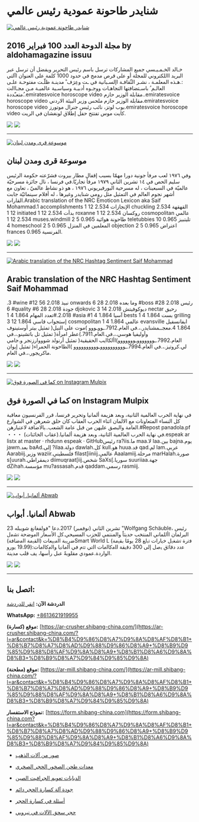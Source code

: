 # شنايدر طاحونة عمودية رئيس عالمي

<a href="https://swt.shibang-china.com/?l=ar&img&k=%D8%B4%D9%86%D8%A7%D9%8A%D8%AF%D8%B1+%D8%B7%D8%A7%D8%AD%D9%88%D9%86%D8%A9+%D8%B9%D9%85%D9%88%D8%AF%D9%8A%D8%A9+%D8%B1%D8%A6%D9%8A%D8%B3+%D8%B9%D8%A7%D9%84%D9%85%D9%8A" target="_blank">![شنايدر طاحونة عمودية رئيس عالمي](http://static.shibang-china.com/all-800x300/973.jpg)</a>

## مجلة الدوحة العدد 100 فبراير 2016 by aldohamagazine issuu
خـالد الخـمـيـسي جميع المشاركات ترسل باسم رئيس التحرير ويفضل أن ترسل عبر البريد االلكتروني للمجلة أو على قرص مدمج في حدود 1000 كلمة على العنوان اآلتي :.هـذه المعلمـة ، نشـر الثّقافـة اإلسـبانية في ـت وعِرَف ْ مدينـة ظلّـت مفتوحـة علـى العالـم ُ باسـتضافتها التجاهـات ووجـوه أدبيـة وسياسـية عالميـة مـن مجـاالت ُمتعـّددة..emiratesvoice horoscope video مقابلة الوزير حازم..emiratesvoice horoscope video مقابلة الوزير حازم ملحس وزير البيئة الاردني.emiratesvoice horoscope video بوب لوتز، نائب رئيس جنرال موتورز.emiratesvoice horoscope video كايت موس تفتتح حفل إطلاق لونغشان في الريت.


<a href="https://whatsapp.shibangsoft.com/WhatsApp.php" target="_blank" title="WhatsApp">![](http://static.shibang-china.com/icon/whatsapp.png)</a> <a href="https://swt.shibang-china.com/?l=ar&icon&k=%D8%B4%D9%86%D8%A7%D9%8A%D8%AF%D8%B1+%D8%B7%D8%A7%D8%AD%D9%88%D9%86%D8%A9+%D8%B9%D9%85%D9%88%D8%AF%D9%8A%D8%A9+%D8%B1%D8%A6%D9%8A%D8%B3+%D8%B9%D8%A7%D9%84%D9%85%D9%8A" target="_blank">![](http://static.shibang-china.com/icon/chat-ar.png)</a>

---

<a href="https://swt.shibang-china.com/?l=ar&img&k=%D8%B4%D9%86%D8%A7%D9%8A%D8%AF%D8%B1+%D8%B7%D8%A7%D8%AD%D9%88%D9%86%D8%A9+%D8%B9%D9%85%D9%88%D8%AF%D9%8A%D8%A9+%D8%B1%D8%A6%D9%8A%D8%B3+%D8%B9%D8%A7%D9%84%D9%85%D9%8A" target="_blank">![موسوعة قرى ومدن لبنان](http://static.shibang-china.com/all-800x300/1158.jpg)</a>

## موسوعة قرى ومدن لبنان
وفي ١٩٧٦ لعب مرفأ جونية دورا مهمّا بسبب إقفال مطار بيروت فشرّعته حكومة الرئيس سليم الحص في ١٤ تشرين الثاني ١٩٧٩ مرفأ تجاريّا.في فرنسا ، نال جائزة مسرحيّة عالميّة في السبعينات ، له مسرحية البورفيريوني ١٩٧٦ ، هو ذو نشاط عالميّ ، تعاون مع أشهر نجوم العالم في التمثيل مثل رومي شنايدر وغيرها ، له أفلام سينمائيّة جابت القارات.Arabic translation of the NRC Emoticon Lexicon aka Saif Mohammad.1 accomplishments الإنجازات 2.534 12 1 chuckling القهقهة 2.534 12 1 initiated بدأت 2.534 12 1 roxanne روكسان 2.534 12 1 cosmopolitan عالمي 2.534 12 1 muses.windmill طاحونة هوائية 0.965 5 2 teletubbies تليتبيز 0.965 10 4 homeschool المعلمين في المنزل 0.965 5 2 objection اعتراض 0.965 5 2 frances الفرنسية 0.965.


<a href="https://whatsapp.shibangsoft.com/WhatsApp.php" target="_blank" title="WhatsApp">![](http://static.shibang-china.com/icon/whatsapp.png)</a> <a href="https://swt.shibang-china.com/?l=ar&icon&k=%D8%B4%D9%86%D8%A7%D9%8A%D8%AF%D8%B1+%D8%B7%D8%A7%D8%AD%D9%88%D9%86%D8%A9+%D8%B9%D9%85%D9%88%D8%AF%D9%8A%D8%A9+%D8%B1%D8%A6%D9%8A%D8%B3+%D8%B9%D8%A7%D9%84%D9%85%D9%8A" target="_blank">![](http://static.shibang-china.com/icon/chat-ar.png)</a>

---

<a href="https://swt.shibang-china.com/?l=ar&img&k=%D8%B4%D9%86%D8%A7%D9%8A%D8%AF%D8%B1+%D8%B7%D8%A7%D8%AD%D9%88%D9%86%D8%A9+%D8%B9%D9%85%D9%88%D8%AF%D9%8A%D8%A9+%D8%B1%D8%A6%D9%8A%D8%B3+%D8%B9%D8%A7%D9%84%D9%85%D9%8A" target="_blank">![Arabic translation of the NRC Hashtag Sentiment Saif Mohammad](http://static.shibang-china.com/all-800x300/1528.jpg)</a>

## Arabic translation of the NRC Hashtag Sentiment Saif Mohammad
.3 #wine #نبيذ 2.018 56 12 onwards وما بعده 2.018 28 6 #boss #رئيس 2.018 28 6 #quality #جودة 2.018 28 6 djokovic ديوكوفيتش 2.018 14 3 nectar رحيق 2.018.#تعدد المهام 1.864 4 1 #asia #آسيا 1.864 4 1 bests بست 1.864 4 1 grilling إستجواب قاسي 1.864 12 3 cosmopolitan عالمي 1.864 4 1 evansville ايفانسفيل 1.864 4.معجــمشنايدر.،.في العام.7912.ـووـووو )موت على النيل( تمثيل بيتر أوستينوف وأوليفيا هوسي.،.في.العام.7911.)عطر امرأة( تمثيل تل باتشينو.،.في العام.7992.ـوووووووـووووووو)األكاايب الحقيقية( تمثيل أرنولد شوووارزنجر و.جامي لي.كروتيز.،.في العام.7994.ـووووووووووـوووووووووو )الطاحونة الحمراء( تمثيل إيوان ماكريجور.،.في العام.


<a href="https://whatsapp.shibangsoft.com/WhatsApp.php" target="_blank" title="WhatsApp">![](http://static.shibang-china.com/icon/whatsapp.png)</a> <a href="https://swt.shibang-china.com/?l=ar&icon&k=%D8%B4%D9%86%D8%A7%D9%8A%D8%AF%D8%B1+%D8%B7%D8%A7%D8%AD%D9%88%D9%86%D8%A9+%D8%B9%D9%85%D9%88%D8%AF%D9%8A%D8%A9+%D8%B1%D8%A6%D9%8A%D8%B3+%D8%B9%D8%A7%D9%84%D9%85%D9%8A" target="_blank">![](http://static.shibang-china.com/icon/chat-ar.png)</a>

---

<a href="https://swt.shibang-china.com/?l=ar&img&k=%D8%B4%D9%86%D8%A7%D9%8A%D8%AF%D8%B1+%D8%B7%D8%A7%D8%AD%D9%88%D9%86%D8%A9+%D8%B9%D9%85%D9%88%D8%AF%D9%8A%D8%A9+%D8%B1%D8%A6%D9%8A%D8%B3+%D8%B9%D8%A7%D9%84%D9%85%D9%8A" target="_blank">![كما في الصورة فوق on Instagram Mulpix](http://static.shibang-china.com/all-800x300/839.jpg)</a>

## كما في الصورة فوق on Instagram Mulpix
في نهاية الحرب العالمية الثانية، وبعد هزيمة ألمانيا وتحرير فرنسا، قرر الفرنسيون معاقبة كل النساء المتعاونات مع الالمان اثناء الحرب العقاب كان حلق شعرهن في الشوارع العامة والبصق عليهن من قبل عامة الشعب..بالاضافة لاعتبارهن.#Repost panadola.pf ・・・ (عقاب الخائنات).في نهاية الحرب العالمية الثانية، وبعد هزيمة ألمانيا.espeak ar listx at master · rhdunn espeak · GitHubرئيس ra?iis.ما maa.لا laa.بين bajna.يوم jawm.بعد baAd.إلى ?ilaa.دولة dawlah.كل kull.هو huua.قد qad.لم lam.عربي Aarabiij.وزير waziir.فلسطيني filast[iiniij.عالمي Aaalamiij.مرحلة marHalah.صورة s[uurah.ديمقراطي diimuqraat[iij.شخص SaXs[.سوريا suuriiaa.جهة dZihah.مؤسسة mu?assasah.قدم qaddam.رسمي rasmiij.


<a href="https://whatsapp.shibangsoft.com/WhatsApp.php" target="_blank" title="WhatsApp">![](http://static.shibang-china.com/icon/whatsapp.png)</a> <a href="https://swt.shibang-china.com/?l=ar&icon&k=%D8%B4%D9%86%D8%A7%D9%8A%D8%AF%D8%B1+%D8%B7%D8%A7%D8%AD%D9%88%D9%86%D8%A9+%D8%B9%D9%85%D9%88%D8%AF%D9%8A%D8%A9+%D8%B1%D8%A6%D9%8A%D8%B3+%D8%B9%D8%A7%D9%84%D9%85%D9%8A" target="_blank">![](http://static.shibang-china.com/icon/chat-ar.png)</a>

---

<a href="https://swt.shibang-china.com/?l=ar&img&k=%D8%B4%D9%86%D8%A7%D9%8A%D8%AF%D8%B1+%D8%B7%D8%A7%D8%AD%D9%88%D9%86%D8%A9+%D8%B9%D9%85%D9%88%D8%AF%D9%8A%D8%A9+%D8%B1%D8%A6%D9%8A%D8%B3+%D8%B9%D8%A7%D9%84%D9%85%D9%8A" target="_blank">![ألمانيا. أبواب Abwab](http://static.shibang-china.com/all-800x300/10.jpg)</a>

## ألمانيا. أبواب Abwab
23 تشرين الثاني (نوفمبر) 2017.دعا &quot;فولفغانغ شويبله &quot;Wolfgang Schäuble، رئيس البرلمان األلماني المنتخب حديثاً والمنتمي للحزب المسيحي.ﮐل اﻷﺳﻌﺎر اﻟﻣوﺿﺣﺔ ﺗﺷﻣل ﺿرﯾﺑﺔ اﻟﻣﺑﯾﻌﺎت (اﻟﻘﯾﻣﺔ اﻟﻣﺿﺎﻓﺔ)Smart World L (ﻓﺗرة ﺗﺷﻐﯾل ﺧﯾﺎرات ﺗﺑﻟﻎ 28 ﯾوﻣًﺎ ﺑﻘﯾﻣﺔ 19.99 ﯾورو):ﻋدد دﻗﺎﺋق ﯾﺻل إﻟﯽ 300 دﻗﯾﻘﺔ ﻟﻟﻣﮐﺎﻟﻣﺎت اﻟﺗﻲ ﺗﺗم ﻓﻲ أﻟﻣﺎﻧﯾﺎ واﻟﻣﮐﺎﻟﻣﺎت اﻟواردة.عمودي مقلوبةً عىل رأسها، يف قلب مدينة.

<a href="https://whatsapp.shibangsoft.com/WhatsApp.php" target="_blank" title="WhatsApp">![](http://static.shibang-china.com/icon/whatsapp.png)</a> <a href="https://swt.shibang-china.com/?l=ar&icon&k=%D8%B4%D9%86%D8%A7%D9%8A%D8%AF%D8%B1+%D8%B7%D8%A7%D8%AD%D9%88%D9%86%D8%A9+%D8%B9%D9%85%D9%88%D8%AF%D9%8A%D8%A9+%D8%B1%D8%A6%D9%8A%D8%B3+%D8%B9%D8%A7%D9%84%D9%85%D9%8A" target="_blank">![](http://static.shibang-china.com/icon/chat-ar.png)</a>

---
## اتصل بنا:

**الدردشة الآن:** [انقر للدردشة](https://swt.shibang-china.com?l=ar&contact&k=%D8%B4%D9%86%D8%A7%D9%8A%D8%AF%D8%B1+%D8%B7%D8%A7%D8%AD%D9%88%D9%86%D8%A9+%D8%B9%D9%85%D9%88%D8%AF%D9%8A%D8%A9+%D8%B1%D8%A6%D9%8A%D8%B3+%D8%B9%D8%A7%D9%84%D9%85%D9%8A)

**WhatsApp:**  [+8613621919955](https://whatsapp.shibangsoft.com/WhatsApp.php)

**موقع (كسارة):** [https://ar-crusher.shibang-china.com/](https://ar-crusher.shibang-china.com/?l=ar&contact&k=%D8%B4%D9%86%D8%A7%D9%8A%D8%AF%D8%B1+%D8%B7%D8%A7%D8%AD%D9%88%D9%86%D8%A9+%D8%B9%D9%85%D9%88%D8%AF%D9%8A%D8%A9+%D8%B1%D8%A6%D9%8A%D8%B3+%D8%B9%D8%A7%D9%84%D9%85%D9%8A)

**موقع (مطحنة):** [https://ar-mill.shibang-china.com/](https://ar-mill.shibang-china.com/?l=ar&contact&k=%D8%B4%D9%86%D8%A7%D9%8A%D8%AF%D8%B1+%D8%B7%D8%A7%D8%AD%D9%88%D9%86%D8%A9+%D8%B9%D9%85%D9%88%D8%AF%D9%8A%D8%A9+%D8%B1%D8%A6%D9%8A%D8%B3+%D8%B9%D8%A7%D9%84%D9%85%D9%8A)

**نموذج الاستفسار:** [https://form.shibang-china.com](https://form.shibang-china.com?l=ar&contact&k=%D8%B4%D9%86%D8%A7%D9%8A%D8%AF%D8%B1+%D8%B7%D8%A7%D8%AD%D9%88%D9%86%D8%A9+%D8%B9%D9%85%D9%88%D8%AF%D9%8A%D8%A9+%D8%B1%D8%A6%D9%8A%D8%B3+%D8%B9%D8%A7%D9%84%D9%85%D9%8A)

* [صور من آلات الذهب](../27/%D8%B5%D9%88%D8%B1%20%D9%85%D9%86%20%D8%A2%D9%84%D8%A7%D8%AA%20%D8%A7%D9%84%D8%B0%D9%87%D8%A8.md)

* [معدات طحن الصخور الحجر الصخري](../30/%D9%85%D8%B9%D8%AF%D8%A7%D8%AA%20%D8%B7%D8%AD%D9%86%20%D8%A7%D9%84%D8%B5%D8%AE%D9%88%D8%B1%20%D8%A7%D9%84%D8%AD%D8%AC%D8%B1%20%D8%A7%D9%84%D8%B5%D8%AE%D8%B1%D9%8A.md)

* [الدبابات تعويم الجرافيت الصين](../27/%D8%A7%D9%84%D8%AF%D8%A8%D8%A7%D8%A8%D8%A7%D8%AA%20%D8%AA%D8%B9%D9%88%D9%8A%D9%85%20%D8%A7%D9%84%D8%AC%D8%B1%D8%A7%D9%81%D9%8A%D8%AA%20%D8%A7%D9%84%D8%B5%D9%8A%D9%86.md)

* [جودة آلة كسارة الحجر دائم](../26/%D8%AC%D9%88%D8%AF%D8%A9%20%D8%A2%D9%84%D8%A9%20%D9%83%D8%B3%D8%A7%D8%B1%D8%A9%20%D8%A7%D9%84%D8%AD%D8%AC%D8%B1%20%D8%AF%D8%A7%D8%A6%D9%85.md)

* [أسئلة في كسارة الحجر](../26/%D8%A3%D8%B3%D8%A6%D9%84%D8%A9%20%D9%81%D9%8A%20%D9%83%D8%B3%D8%A7%D8%B1%D8%A9%20%D8%A7%D9%84%D8%AD%D8%AC%D8%B1.md)

* [حجر سحق الآلات في نيروبي](../30/%D8%AD%D8%AC%D8%B1%20%D8%B3%D8%AD%D9%82%20%D8%A7%D9%84%D8%A2%D9%84%D8%A7%D8%AA%20%D9%81%D9%8A%20%D9%86%D9%8A%D8%B1%D9%88%D8%A8%D9%8A.md)